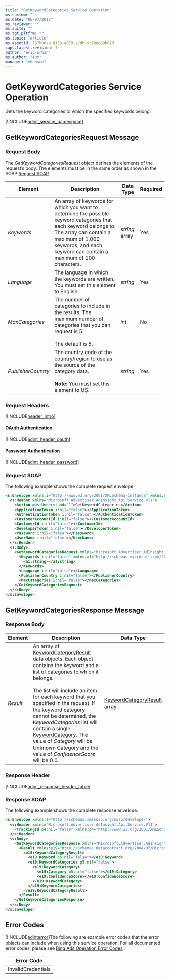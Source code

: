 ```yaml
---
title: "GetKeywordCategories Service Operation"
ms.custom: ""
ms.date: "06/07/2017"
ms.reviewer: ""
ms.suite: ""
ms.tgt_pltfrm: ""
ms.topic: "article"
ms.assetid: 737b00ea-d159-4079-a7db-9c798e69b61d
caps.latest.revision: 7
author: "eric-urban"
ms.author: "eur"
manager: "ehansen"
---
```

# GetKeywordCategories Service Operation
Gets the keyword categories to which the specified keywords belong.

[!INCLUDE[adint_service_namespace](../adinsight-api/includes/adint-service-namespace.md)]

## <a name="request"></a>GetKeywordCategoriesRequest Message

### Request Body
The *GetKeywordCategoriesRequest* object defines the elements of the request’s body. The elements must be in the same order as shown in the SOAP [Request SOAP](#request_soap).

|Element|Description|Data Type|Required|
|-----------|---------------|-------------|------------|
|*Keywords*|An array of keywords for which you want to determine the possible keyword categories that each keyword belongs to. The array can contain a maximum of 1,000 keywords, and each keyword can contain a maximum of 100 characters.|*string* array|Yes|
|*Language*|The language in which the keywords are written. You must set this element to English.|*string*|Yes|
|*MaxCategories*|The number of categories to include in the results. The maximum number of categories that you can request is 5.<br /><br />The default is 5.|*int*|No|
|*PublisherCountry*|The country code of the country/region to use as the source of the category data.<br /><br />**Note:** You must set this element to US.|*string*|Yes|

### Request Headers
[!INCLUDE[header_intro](../adinsight-api/includes/header-intro.md)]
#### OAuth Authentication
[!INCLUDE[adint_header_oauth](../adinsight-api/includes/adint-header-oauth.md)]
#### Password Authentication
[!INCLUDE[adint_header_password](../adinsight-api/includes/adint-header-password.md)]
### <a name="request_soap"></a>Request SOAP
The following example shows the complete request envelope.

```xml
<s:Envelope xmlns:i="http://www.w3.org/2001/XMLSchema-instance" xmlns:s="http://schemas.xmlsoap.org/soap/envelope/">
  <s:Header xmlns="Microsoft.Advertiser.AdInsight.Api.Service.V11">
    <Action mustUnderstand="1">GetKeywordCategories</Action>
    <ApplicationToken i:nil="false"></ApplicationToken>
    <AuthenticationToken i:nil="false"></AuthenticationToken>
    <CustomerAccountId i:nil="false"></CustomerAccountId>
    <CustomerId i:nil="false"></CustomerId>
    <DeveloperToken i:nil="false"></DeveloperToken>
    <Password i:nil="false"></Password>
    <UserName i:nil="false"></UserName>
  </s:Header>
  <s:Body>
    <GetKeywordCategoriesRequest xmlns="Microsoft.Advertiser.AdInsight.Api.Service.V11">
      <Keywords i:nil="false" xmlns:a1="http://schemas.microsoft.com/2003/10/Serialization/Arrays">
        <a1:string></a1:string>
      </Keywords>
      <Language i:nil="false"></Language>
      <PublisherCountry i:nil="false"></PublisherCountry>
      <MaxCategories i:nil="false"></MaxCategories>
    </GetKeywordCategoriesRequest>
  </s:Body>
</s:Envelope>
```

## <a name="response"></a>GetKeywordCategoriesResponse Message

### <a name="Body_Elements"></a>Response Body

|Element|Description|Data Type|
|-----------|---------------|-------------|
|*Result*|An array of [KeywordCategoryResult](../adinsight-api/keywordcategoryresult-data-object.md) data objects. Each object contains the keyword and a list of categories to which it belongs.<br /><br />The list will include an item for each keyword that you specified in the request. If the keyword category cannot be determined, the *KeywordCategories* list will contain a single [KeywordCategory](../adinsight-api/keywordcategory-data-object.md). The value of *Category* will be Unknown Category and the value of *ConfidenceScore* will be 0.0.|[KeywordCategoryResult](../adinsight-api/keywordcategoryresult-data-object.md) array|

### <a name="Header_Elements"></a>Response Header
[!INCLUDE[adint_response_header_table](../adinsight-api/includes/adint-response-header-table.md)]
### Response SOAP
The following example shows the complete response envelope.

```xml
<s:Envelope xmlns:s="http://schemas.xmlsoap.org/soap/envelope/">
  <s:Header xmlns="Microsoft.Advertiser.AdInsight.Api.Service.V11">
    <TrackingId p4:nil="false" xmlns:p4="http://www.w3.org/2001/XMLSchema-instance"></TrackingId>
  </s:Header>
  <s:Body>
    <GetKeywordCategoriesResponse xmlns="Microsoft.Advertiser.AdInsight.Api.Service.V11">
      <Result xmlns:e19="http://schemas.datacontract.org/2004/07/Microsoft.BingAds.Advertiser.AdInsight.Api.DataContract.V11.Entity" p5:nil="false" xmlns:p5="http://www.w3.org/2001/XMLSchema-instance">
        <e19:KeywordCategoryResult>
          <e19:Keyword p5:nil="false"></e19:Keyword>
          <e19:KeywordCategories p5:nil="false">
            <e19:KeywordCategory>
              <e19:Category p5:nil="false"></e19:Category>
              <e19:ConfidenceScore></e19:ConfidenceScore>
            </e19:KeywordCategory>
          </e19:KeywordCategories>
        </e19:KeywordCategoryResult>
      </Result>
    </GetKeywordCategoriesResponse>
  </s:Body>
</s:Envelope>
```

## <a name="errors"></a>Error Codes
[!INCLUDE[adinterror](../adinsight-api/includes/adinterror.md)]The following are example  error codes that the error objects can include when using this service operation. For all documented error codes, please see [Bing Ads Operation Error Codes](http://go.microsoft.com/fwlink/?LinkId=511884).

|Error Code|
|--------------|
|InvalidCredentials|
